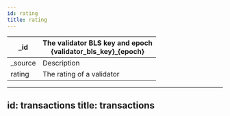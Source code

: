 ```yaml
---
id: rating
title: rating
---
```



| _id       | The validator BLS key and epoch<br/>{validator_bls_key}_{epoch} |
|-----------|-----------------------------------------------------------------|
| _source   | Description                                                     |
| rating    | The rating of a validator                                       |


---
id: transactions
title: transactions
---
